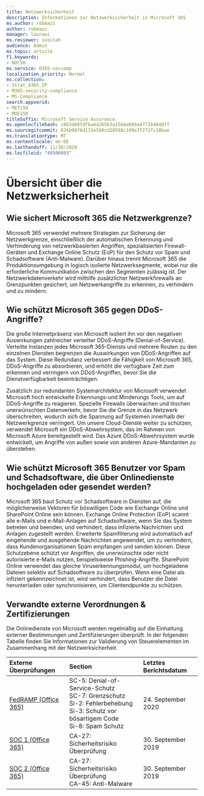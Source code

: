 ```yaml
---
title: Netzwerksicherheit
description: Informationen zur Netzwerksicherheit in Microsoft 365
ms.author: robmazz
author: robmazz
manager: laurawi
ms.reviewer: sosstah
audience: Admin
ms.topic: article
f1.keywords:
- NOCSH
ms.service: O365-seccomp
localization_priority: Normal
ms.collection:
- Strat_O365_IP
- M365-security-compliance
- MS-Compliance
search.appverid:
- MET150
- MOE150
titleSuffix: Microsoft Service Assurance
ms.openlocfilehash: c063460fdfba44265b3a1504a049a4772b484dff
ms.sourcegitcommit: 626b0076d133e588cd28598c149a7f272fc18bae
ms.translationtype: MT
ms.contentlocale: de-DE
ms.lasthandoff: 11/30/2020
ms.locfileid: "49506693"
---
```

# <a name="network-security-overview"></a>Übersicht über die Netzwerksicherheit

## <a name="how-does-microsoft-365-secure-the-network-boundary"></a>Wie sichert Microsoft 365 die Netzwerkgrenze?

Microsoft 365 verwendet mehrere Strategien zur Sicherung der Netzwerkgrenze, einschließlich der automatischen Erkennung und Verhinderung von netzwerkbasierten Angriffen, spezialisierten Firewall-Geräten und Exchange Online Schutz (EoP) für den Schutz vor Spam und Schadsoftware (Anti-Malware). Darüber hinaus trennt Microsoft 365 die Produktionsumgebung in logisch isolierte Netzwerksegmente, wobei nur die erforderliche Kommunikation zwischen den Segmenten zulässig ist. Der Netzwerkdatenverkehr wird mithilfe zusätzlicher Netzwerkfirewalls an Grenzpunkten gesichert, um Netzwerkangriffe zu erkennen, zu verhindern und zu mindern.

## <a name="how-does-microsoft-365-defend-against-ddos-attacks"></a>Wie schützt Microsoft 365 gegen DDoS-Angriffe?

Die große Internetpräsenz von Microsoft isoliert ihn vor den negativen Auswirkungen zahlreicher verteilter DDoS-Angriffe (Denial-of-Service). Verteilte Instanzen jedes Microsoft 365-Diensts und mehrere Routen zu den einzelnen Diensten begrenzen die Auswirkungen von DDoS-Angriffen auf das System. Diese Redundanz verbessert die Fähigkeit von Microsoft 365, DDoS-Angriffe zu absorbieren, und erhöht die verfügbare Zeit zum erkennen und verringern von DDoS-Angriffen, bevor Sie die Dienstverfügbarkeit beeinträchtigen.

Zusätzlich zur redundanten Systemarchitektur von Microsoft verwendet Microsoft hoch entwickelte Erkennungs-und Minderungs Tools, um auf DDoS-Angriffe zu reagieren. Spezielle Firewalls überwachen und löschen unerwünschten Datenverkehr, bevor Sie die Grenze in das Netzwerk überschreiten, wodurch sich die Spannung auf Systemen innerhalb der Netzwerkgrenze verringert. Um unsere Cloud-Dienste weiter zu schützen, verwendet Microsoft ein DDoS-Abwehrsystem, das im Rahmen von Microsoft Azure bereitgestellt wird. Das Azure DDoS-Abwehrsystem wurde entwickelt, um Angriffe von außen sowie von anderen Azure-Mandanten zu überstehen.

## <a name="how-does-microsoft-365-protect-users-against-spam-and-malware-being-uploaded-or-sent-through-online-services"></a>Wie schützt Microsoft 365 Benutzer vor Spam und Schadsoftware, die über Onlinedienste hochgeladen oder gesendet werden?

Microsoft 365 baut Schutz vor Schadsoftware in Diensten auf, die möglicherweise Vektoren für böswilligen Code wie Exchange Online und SharePoint Online sein können. Exchange Online Protection (EoP) scannt alle e-Mails und e-Mail-Anlagen auf Schadsoftware, wenn Sie das System betreten und beenden, und verhindert, dass infizierte Nachrichten und Anlagen zugestellt werden. Erweiterte Spamfilterung wird automatisch auf eingehende und ausgehende Nachrichten angewendet, um zu verhindern, dass Kundenorganisationen Spam empfangen und senden können. Diese Schutzebene schützt vor Angriffen, die unerwünschte oder nicht autorisierte e-Mails nutzen, beispielsweise Phishing-Angriffe. SharePoint Online verwendet das gleiche Viruserkennungsmodul, um hochgeladene Dateien selektiv auf Schadsoftware zu überprüfen. Wenn eine Datei als infiziert gekennzeichnet ist, wird verhindert, dass Benutzer die Datei herunterladen oder synchronisieren, um Clientendpunkte zu schützen.

## <a name="related-external-regulations--certifications"></a>Verwandte externe Verordnungen & Zertifizierungen

Die Onlinedienste von Microsoft werden regelmäßig auf die Einhaltung externer Bestimmungen und Zertifizierungen überprüft. In der folgenden Tabelle finden Sie Informationen zur Validierung von Steuerelementen im Zusammenhang mit der Netzwerksicherheit.

| **Externe Überprüfungen** | **Section** | **Letztes Berichtsdatum** |
|:--------------------|:------------|:-----------------------|
| [FedRAMP (Office 365)](https://compliance.microsoft.com/compliancemanager) | SC-5: Denial-of-Service-Schutz <br> SC-7: Grenzschutz <br> Si-2: Fehlerbehebung <br> Si-3: Schutz vor bösartigem Code <br> Si-8: Spam Schutz | 24. September 2020 |
| [SOC 1 (Office 365)](https://servicetrust.microsoft.com/ViewPage/MSComplianceGuideV3?command=Download&downloadType=Document&downloadId=b07c0f7b-6bd5-4544-8255-7a5f14bf914a&tab=7027ead0-3d6b-11e9-b9e1-290b1eb4cdeb&docTab=7027ead0-3d6b-11e9-b9e1-290b1eb4cdeb_SOC_/_SSAE_16_Reports) | CA-27: Sicherheitsrisiko Überprüfung | 30. September 2019 |
| [SOC 2 (Office 365)](https://servicetrust.microsoft.com/ViewPage/MSComplianceGuideV3?command=Download&downloadType=Document&downloadId=fa062990-e758-4ddc-ace3-7fb21a301d09&tab=7027ead0-3d6b-11e9-b9e1-290b1eb4cdeb&docTab=7027ead0-3d6b-11e9-b9e1-290b1eb4cdeb_SOC_/_SSAE_16_Rep-11e9-b9e1-290b1eb4cdeb_SOC_/_SSAE_16_Reports) | CA-27: Sicherheitsrisiko Überprüfung <br> CA-45: Anti-Malware | 30. September 2019 |